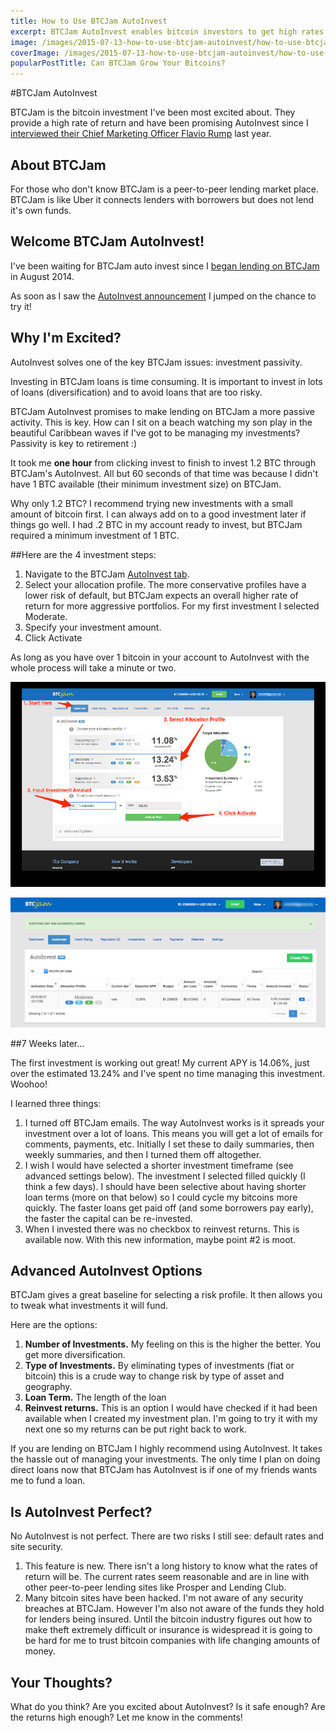 ```yaml
---
title: How to Use BTCJam AutoInvest
excerpt: BTCJam AutoInvest enables bitcoin investors to get high rates of return without spending much time managing their investment.
image: /images/2015-07-13-how-to-use-btcjam-autoinvest/how-to-use-btcjam-autoinvest.jpg
coverImage: /images/2015-07-13-how-to-use-btcjam-autoinvest/how-to-use-btcjam-autoinvest-cover.jpg
popularPostTitle: Can BTCJam Grow Your Bitcoins?
---
```


#BTCJam AutoInvest

BTCJam is the bitcoin investment I've been most excited about. They provide a high rate of return and have been promising AutoInvest since I [interviewed their Chief Marketing Officer Flavio Rump](https://www.youtube.com/watch?v=p9fvxhVH1pc) last year. 

## About BTCJam
For those who don't know BTCJam is a peer-to-peer lending market place. BTCJam is like Uber it connects lenders with borrowers but does not lend it's own funds.

## Welcome BTCJam AutoInvest!
I've been waiting for BTCJam auto invest since I [began lending on BTCJam](http://www.bitcoinbulls.net/can-btc-jam-grow-your-bitcoins.html) in August 2014.

As soon as I saw the [AutoInvest announcement](http://blog.btcjam.com/2015/05/20/btcjam-presents-autoinvest-the-easiest-way-to-grow-your-coins/) I jumped on the chance to try it!

## Why I'm Excited?

AutoInvest solves one of the key BTCJam issues: investment passivity.

Investing in BTCJam loans is time consuming. It is important to invest in lots of loans (diversification) and to avoid loans that are too risky.

BTCJam AutoInvest promises to make lending on BTCJam a more passive activity. This is key. How can I sit on a beach watching my son play in the beautiful Caribbean waves if I've got to be managing my investments? Passivity is key to retirement :)

It took me **one hour** from clicking invest to finish to invest 1.2 BTC through BTCJam's AutoInvest. All but 60 seconds of that time was because I didn't have 1 BTC available (their minimum investment size) on BTCJam.

Why only 1.2 BTC? I recommend trying new investments with a small amount of bitcoin first. I can always add on to a good investment later if things go well. I had .2 BTC in my account ready to invest, but BTCJam required a minimum investment of 1 BTC.

##Here are the 4 investment steps:

1. Navigate to the BTCJam [AutoInvest tab](https://btcjam.com/automatic_plans).
2. Select your allocation profile. The more conservative profiles have a lower risk of default, but BTCJam expects an overall higher rate of return for more aggressive portfolios. For my first investment I selected Moderate.
3. Specify your investment amount.
4. Click Activate

As long as you have over 1 bitcoin in your account to AutoInvest with the whole process will take a minute or two.

![How to use BTCJam AutoInvest 4 Steps](images/2015-07-13-how-to-use-btcjam-autoinvest/btc-jam-autoinvest-4-steps.jpg "How to use BTCJam AutoInvest 4 Steps")

![How to use BTCJam Investment success](images/2015-07-13-how-to-use-btcjam-autoinvest/btcjam-autoinvest-success.jpg "How to use BTCJam Investment success")

##7 Weeks later...

The first investment is working out great! My current APY is 14.06%, just over the estimated 13.24% and I've spent no time managing this investment. Woohoo!

I learned three things:

1. I turned off BTCJam emails. The way AutoInvest works is it spreads your investment over a lot of loans. This means you will get a lot of emails for comments, payments, etc. Initially I set these to daily summaries, then weekly summaries, and then I turned them off altogether.
2. I wish I would have selected a shorter investment timeframe (see advanced settings below). The investment I selected filled quickly (I think a few days). I should have been selective about having shorter loan terms (more on that below) so I could cycle my bitcoins more quickly. The faster loans get paid off (and some borrowers pay early), the faster the capital can be re-invested.
3. When I invested there was no checkbox to reinvest returns. This is available now. With this new information, maybe point #2 is moot.

## Advanced AutoInvest Options

BTCJam gives a great baseline for selecting a risk profile. It then allows you to tweak what investments it will fund.

Here are the options:

 1. **Number of Investments.** My feeling on this is the higher the better. You get more diversification.
 2. **Type of Investments.** By eliminating types of investments (fiat or bitcoin) this is a crude way to change risk by type of asset and geography.
 3. **Loan Term.** The length of the loan
 4. **Reinvest returns.** This is an option I would have checked if it had been available when I created my investment plan. I'm going to try it with my next one so my returns can be put right back to work.

If you are lending on BTCJam I highly recommend using AutoInvest. It takes the hassle out of managing your investments. The only time I plan on doing direct loans now that BTCJam has AutoInvest is if one of my friends wants me to fund a loan.

## Is AutoInvest Perfect?

No AutoInvest is not perfect. There are two risks I still see: default rates and site security.

1. This feature is new. There isn't a long history to know what the rates of return will be. The current rates seem reasonable and are in line with other peer-to-peer lending sites like Prosper and Lending Club.
2. Many bitcoin sites have been hacked. I'm not aware of any security breaches at BTCJam. However I'm also not aware of the funds they hold for lenders being insured. Until the bitcoin industry figures out how to make theft extremely difficult or insurance is widespread it is going to be hard for me to trust bitcoin companies with life changing amounts of money.

## Your Thoughts?
What do you think? Are you excited about AutoInvest? Is it safe enough? Are the returns high enough? Let me know in the comments! 